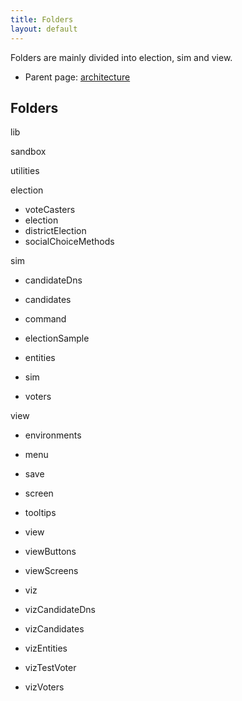 ```yaml
---
title: Folders
layout: default
---
```


Folders are mainly divided into election, sim and view. 

* Parent page: [architecture](architecture.md) 

## Folders

lib

sandbox

utilities

election

- voteCasters
- election
- districtElection
- socialChoiceMethods

sim

- candidateDns

- candidates

- command

- electionSample

- entities
- sim
- voters

view

- environments

- menu

- save

- screen

- tooltips

- view

- viewButtons

- viewScreens

- viz

- vizCandidateDns

- vizCandidates

- vizEntities

- vizTestVoter

- vizVoters



